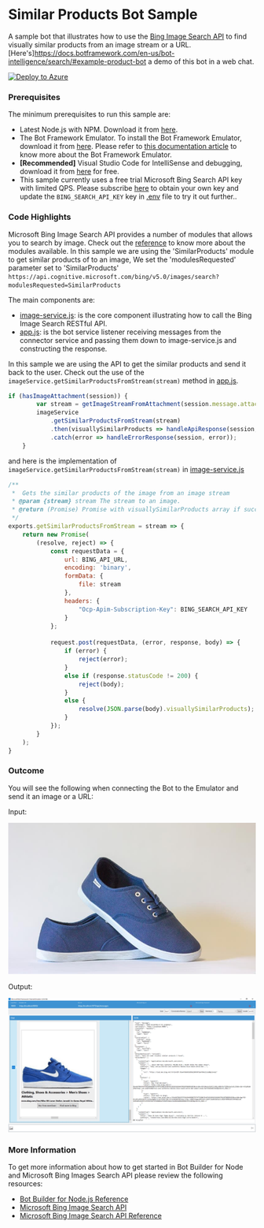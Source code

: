 ﻿# Similar Products Bot Sample

A sample bot that illustrates how to use the [Bing Image Search API](https://www.microsoft.com/cognitive-services/en-us/bing-image-search-api) to find visually similar products from an image stream or a URL. [Here's]https://docs.botframework.com/en-us/bot-intelligence/search/#example-product-bot a demo of this bot in a web chat.

[![Deploy to Azure](http://azuredeploy.net/deploybutton.png)](https://azuredeploy.net)

### Prerequisites

The minimum prerequisites to run this sample are:
* Latest Node.js with NPM. Download it from [here](https://nodejs.org/en/download/).
* The Bot Framework Emulator. To install the Bot Framework Emulator, download it from [here](https://aka.ms/bf-bc-emulator). Please refer to [this documentation article](https://docs.botframework.com/en-us/csharp/builder/sdkreference/gettingstarted.html#emulator) to know more about the Bot Framework Emulator.
* **[Recommended]** Visual Studio Code for IntelliSense and debugging, download it from [here](https://code.visualstudio.com/) for free.
* This sample currently uses a free trial Microsoft Bing Search API key with limited QPS. Please subscribe [here](https://www.microsoft.com/cognitive-services/en-us/subscriptions) to obtain your own key and update the `BING_SEARCH_API_KEY` key in [.env](.env) file to try it out further..


### Code Highlights

Microsoft Bing Image Search API provides a number of modules that allows you to search by image. Check out the [reference](https://msdn.microsoft.com/en-us/library/dn760791.aspx) to know more about the modules available. In this sample we are using the 'SimilarProducts' module to get similar products of to an image, We set the 'modulesRequested' parameter set to 'SimilarProducts' `https://api.cognitive.microsoft.com/bing/v5.0/images/search?modulesRequested=SimilarProducts` 

The main components are:

* [image-service.js](image-service.js): is the core component illustrating how to call the  Bing Image Search RESTful API.
* [app.js](app.js): is the bot service listener receiving messages from the connector service and passing them down to image-service.js and constructing the response.

In this sample we are using the API to get the similar products and send it back to the user. Check out the use of the `imageService.getSimilarProductsFromStream(stream)` method in [app.js](app.js).

````JavaScript
if (hasImageAttachment(session)) {
        var stream = getImageStreamFromAttachment(session.message.attachments[0]);
        imageService
            .getSimilarProductsFromStream(stream)
            .then(visuallySimilarProducts => handleApiResponse(session, visuallySimilarProducts))
            .catch(error => handleErrorResponse(session, error));
    }
````
and here is the implementation of `imageService.getSimilarProductsFromStream(stream)` in [image-service.js](image-service.js)
````JavaScript
/** 
 *  Gets the similar products of the image from an image stream
 * @param {stream} stream The stream to an image.
 * @return (Promise) Promise with visuallySimilarProducts array if succeeded, error otherwise
 */
exports.getSimilarProductsFromStream = stream => {
    return new Promise(
        (resolve, reject) => {       
            const requestData = {
                url: BING_API_URL,
                encoding: 'binary',
                formData: {
                    file: stream
                },
                headers: {
                    "Ocp-Apim-Subscription-Key": BING_SEARCH_API_KEY
                }
            };

            request.post(requestData, (error, response, body) => {
                if (error) {
                    reject(error);
                }
                else if (response.statusCode != 200) {
                    reject(body);
                }
                else {
                    resolve(JSON.parse(body).visuallySimilarProducts);
                }
            });
        }
    );
}
````

### Outcome

You will see the following when connecting the Bot to the Emulator and send it an image or a URL:

Input:

![Sample Outcome](images/blue-shoes.jpg)

Output:

![Sample Outcome](images/outcome-emulator-stream.png)

### More Information

To get more information about how to get started in Bot Builder for Node and Microsoft Bing Images Search API please review the following resources:
* [Bot Builder for Node.js Reference](https://docs.botframework.com/en-us/node/builder/overview/#navtitle)
* [Microsoft Bing Image Search API](https://www.microsoft.com/cognitive-services/en-us/bing-image-search-api)
* [Microsoft Bing Image Search API Reference](https://msdn.microsoft.com/en-us/library/dn760791.aspx)
